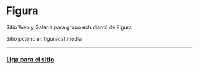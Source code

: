 # Figura
Sitio Web y Galería para grupo estudiantil de Figura

Sitio potencial: figuracsf.media

---
### [Liga para el sitio](figuracsf.media)
